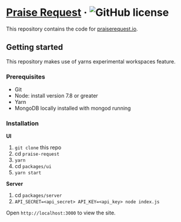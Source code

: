 # [Praise Request](https://praiserequest.io) &middot; ![GitHub license](https://img.shields.io/badge/license-MIT-blue.svg)

This repository contains the code for [praiserequest.io](https://praiserequest.io).

## Getting started

This repository makes use of yarns experimental workspaces feature.

### Prerequisites

* Git
* Node: install version 7.8 or greater
* Yarn
* MongoDB locally installed with mongod running

### Installation

**UI**

1.  `git clone` this repo
2.  cd `praise-request`
3.  `yarn`
4.  cd `packages/ui`
5.  `yarn start`

**Server**

1.  cd `packages/server`
2.  `API_SECRET=<api_secret> API_KEY=<api_key> node index.js`

Open `http://localhost:3000` to view the site.
